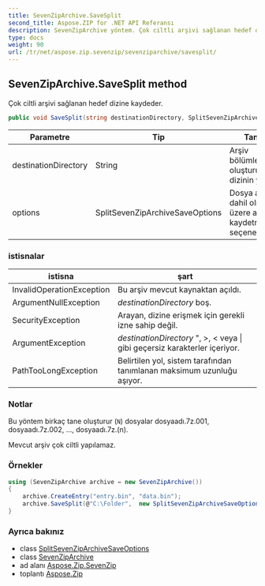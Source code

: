```yaml
---
title: SevenZipArchive.SaveSplit
second_title: Aspose.ZIP for .NET API Referansı
description: SevenZipArchive yöntem. Çok ciltli arşivi sağlanan hedef dizine kaydeder.
type: docs
weight: 90
url: /tr/net/aspose.zip.sevenzip/sevenziparchive/savesplit/
---
```

## SevenZipArchive.SaveSplit method

Çok ciltli arşivi sağlanan hedef dizine kaydeder.

```csharp
public void SaveSplit(string destinationDirectory, SplitSevenZipArchiveSaveOptions options)
```

| Parametre | Tip | Tanım |
| --- | --- | --- |
| destinationDirectory | String | Arşiv bölümlerinin oluşturulacağı dizinin yolu. |
| options | SplitSevenZipArchiveSaveOptions | Dosya adı da dahil olmak üzere arşiv kaydetme seçenekleri. |

### istisnalar

| istisna | şart |
| --- | --- |
| InvalidOperationException | Bu arşiv mevcut kaynaktan açıldı. |
| ArgumentNullException | *destinationDirectory* boş. |
| SecurityException | Arayan, dizine erişmek için gerekli izne sahip değil. |
| ArgumentException | *destinationDirectory* ", &gt;, &lt; veya &#x7C; gibi geçersiz karakterler içeriyor. |
| PathTooLongException | Belirtilen yol, sistem tarafından tanımlanan maksimum uzunluğu aşıyor. |

### Notlar

Bu yöntem birkaç tane oluşturur (`N`) dosyalar dosyaadı.7z.001, dosyaadı.7z.002, ..., dosyaadı.7z.(n).

Mevcut arşiv çok ciltli yapılamaz.

### Örnekler

```csharp
using (SevenZipArchive archive = new SevenZipArchive())
{
    archive.CreateEntry("entry.bin", "data.bin");
    archive.SaveSplit(@"C:\Folder",  new SplitSevenZipArchiveSaveOptions("volume", 65536));
}
```

### Ayrıca bakınız

* class [SplitSevenZipArchiveSaveOptions](../../../aspose.zip.saving/splitsevenziparchivesaveoptions/)
* class [SevenZipArchive](../)
* ad alanı [Aspose.Zip.SevenZip](../../sevenziparchive/)
* toplantı [Aspose.Zip](../../../)


